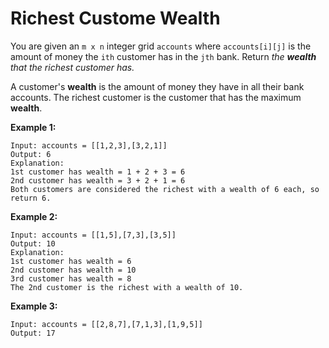 # Richest Custome Wealth

You are given an ```m x n``` integer grid ```accounts``` where ```accounts[i][j]``` is the amount of money the ```i​​​​​​​​​​​th```​​​​ customer has in the ```j​​​​​​​​​​​th​​​​``` bank. Return *the **wealth** that the richest customer has.*

A customer's **wealth** is the amount of money they have in all their bank accounts. The richest customer is the customer that has the maximum **wealth**.

**Example 1:**
```
Input: accounts = [[1,2,3],[3,2,1]]
Output: 6
Explanation:
1st customer has wealth = 1 + 2 + 3 = 6
2nd customer has wealth = 3 + 2 + 1 = 6
Both customers are considered the richest with a wealth of 6 each, so return 6.
```

**Example 2:**
```
Input: accounts = [[1,5],[7,3],[3,5]]
Output: 10
Explanation: 
1st customer has wealth = 6
2nd customer has wealth = 10 
3rd customer has wealth = 8
The 2nd customer is the richest with a wealth of 10.
```

**Example 3:**
```
Input: accounts = [[2,8,7],[7,1,3],[1,9,5]]
Output: 17
```